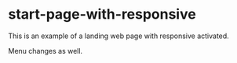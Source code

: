 # start-page-with-responsive

This is an example of a landing web page with responsive activated.

Menu changes as well.